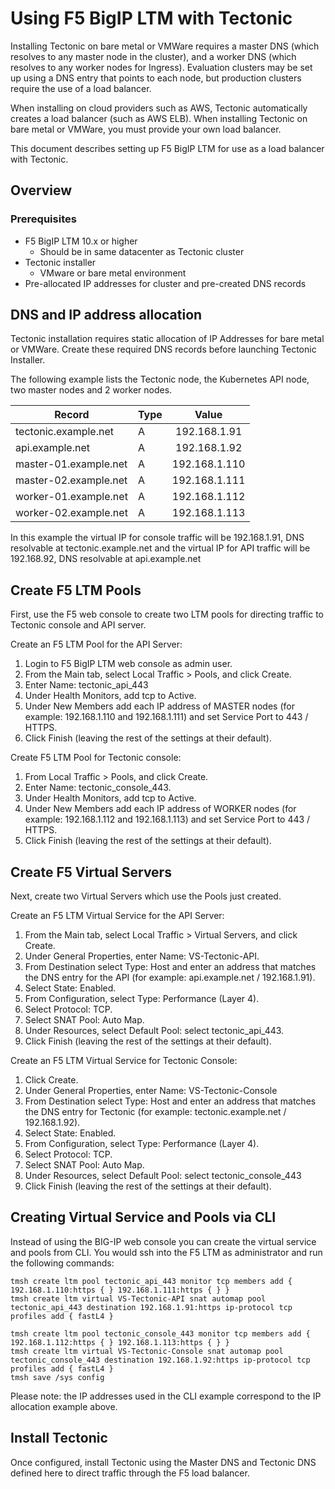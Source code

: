 # Using F5 BigIP LTM with Tectonic

Installing Tectonic on bare metal or VMWare requires a master DNS (which resolves to any master node in the cluster), and a worker DNS (which resolves to any worker nodes for Ingress). Evaluation clusters may be set up using a DNS entry that points to each node, but production clusters require the use of a load balancer.

When installing on cloud providers such as AWS, Tectonic automatically creates a load balancer (such as AWS ELB). When installing Tectonic on bare metal or VMWare, you must provide your own load balancer.

This document describes setting up F5 BigIP LTM for use as a load balancer with Tectonic.

## Overview

### Prerequisites

- F5 BigIP LTM 10.x or higher
  - Should be in same datacenter as Tectonic cluster
- Tectonic installer
  - VMware or bare metal environment
- Pre-allocated IP addresses for cluster and pre-created DNS records

## DNS and IP address allocation

Tectonic installation requires static allocation of IP Addresses for bare metal or VMWare. Create these required DNS records before launching Tectonic Installer.

The following example lists the Tectonic node, the Kubernetes API node, two master nodes and 2 worker nodes.

| Record | Type | Value |
|------|-------------|:-----:|
|tectonic.example.net | A | 192.168.1.91 |
|api.example.net | A | 192.168.1.92 |
|master-01.example.net | A | 192.168.1.110 |
|master-02.example.net | A | 192.168.1.111 |
|worker-01.example.net | A | 192.168.1.112 |
|worker-02.example.net | A | 192.168.1.113 |

In this example the virtual IP for console traffic will be 192.168.1.91, DNS resolvable at tectonic.example.net and the virtual IP for API traffic will be 192.168.92, DNS resolvable at api.example.net

## Create F5 LTM Pools

First, use the F5 web console to create two LTM pools for directing traffic to Tectonic console and API server.

Create an F5 LTM Pool for the API Server:
1. Login to F5 BigIP LTM web console as admin user.
1. From the Main tab, select Local Traffic > Pools, and click Create.
1. Enter Name: tectonic_api_443
1. Under Health Monitors, add tcp to Active.
1. Under New Members add each IP address of MASTER nodes (for example: 192.168.1.110 and 192.168.1.111) and set Service Port to 443 / HTTPS.
1. Click Finish (leaving the rest of the settings at their default).

Create F5 LTM Pool for Tectonic console:
1. From Local Traffic > Pools, and click Create.
1. Enter Name: tectonic_console_443.
1. Under Health Monitors, add tcp to Active.
1. Under New Members add each IP address of WORKER nodes (for example: 192.168.1.112 and 192.168.1.113) and set Service Port to 443 / HTTPS.
1. Click Finish (leaving the rest of the settings at their default).

## Create F5 Virtual Servers

Next, create two Virtual Servers which use the Pools just created.

Create an F5 LTM Virtual Service for the API Server:
1. From the Main tab, select Local Traffic > Virtual Servers, and click Create.
1. Under General Properties, enter Name: VS-Tectonic-API.
1. From Destination select Type: Host and enter an address that matches the DNS entry for the API (for example: api.example.net / 192.168.1.91).
1. Select State: Enabled.
1. From Configuration, select Type: Performance (Layer 4).
1. Select Protocol: TCP.
1. Select SNAT Pool: Auto Map.
1. Under Resources, select Default Pool: select tectonic_api_443.
1. Click Finish (leaving the rest of the settings at their default).

Create an F5 LTM Virtual Service for Tectonic Console:
1. Click Create.
1. Under General Properties, enter Name: VS-Tectonic-Console
1. From Destination select Type: Host and enter an address that matches the DNS entry for Tectonic (for example: tectonic.example.net / 192.168.1.92).
1. Select State: Enabled.
1. From Configuration, select Type: Performance (Layer 4).
1. Select Protocol: TCP.
1. Select SNAT Pool: Auto Map.
1. Under Resources, select Default Pool: select tectonic_console_443
1. Click Finish (leaving the rest of the settings at their default).

## Creating Virtual Service and Pools via CLI

Instead of using the BIG-IP web console you can create the virtual service and pools from CLI.  You would ssh into the F5 LTM as administrator and run the following commands:

```
tmsh create ltm pool tectonic_api_443 monitor tcp members add { 192.168.1.110:https { } 192.168.1.111:https { } }
tmsh create ltm virtual VS-Tectonic-API snat automap pool tectonic_api_443 destination 192.168.1.91:https ip-protocol tcp profiles add { fastL4 }

tmsh create ltm pool tectonic_console_443 monitor tcp members add { 192.168.1.112:https { } 192.168.1.113:https { } }
tmsh create ltm virtual VS-Tectonic-Console snat automap pool tectonic_console_443 destination 192.168.1.92:https ip-protocol tcp profiles add { fastL4 }
tmsh save /sys config
```

Please note: the IP addresses used in the CLI example correspond to the IP allocation example above.

## Install Tectonic

Once configured, install Tectonic using the Master DNS and Tectonic DNS defined here to direct traffic through the F5 load balancer.

